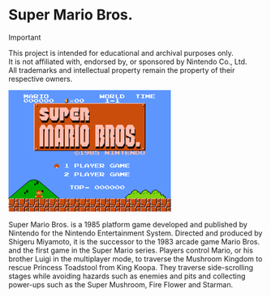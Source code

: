 # Super Mario Bros.

> [!IMPORTANT]
> This project is intended for educational and archival purposes only.  
> It is not affiliated with, endorsed by, or sponsored by Nintendo Co., Ltd.  
> All trademarks and intellectual property remain the property of their respective owners.  

![Demo of it working](demo.png)

Super Mario Bros. is a 1985 platform game developed and published by Nintendo for the Nintendo Entertainment System. Directed and produced by Shigeru Miyamoto, it is the successor to the 1983 arcade game Mario Bros. and the first game in the Super Mario series. Players control Mario, or his brother Luigi in the multiplayer mode, to traverse the Mushroom Kingdom to rescue Princess Toadstool from King Koopa. They traverse side-scrolling stages while avoiding hazards such as enemies and pits and collecting power-ups such as the Super Mushroom, Fire Flower and Starman.
